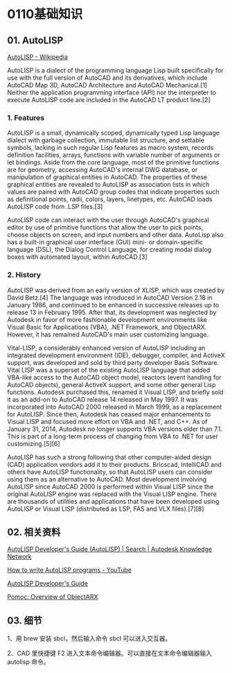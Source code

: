 # 0110基础知识

## 01. AutoLISP

[AutoLISP - Wikipedia](https://en.wikipedia.org/wiki/AutoLISP)

AutoLISP is a dialect of the programming language Lisp built specifically for use with the full version of AutoCAD and its derivatives, which include AutoCAD Map 3D, AutoCAD Architecture and AutoCAD Mechanical.[1] Neither the application programming interface (API) nor the interpreter to execute AutoLISP code are included in the AutoCAD LT product line.[2]

### 1. Features

AutoLISP is a small, dynamically scoped, dynamically typed Lisp language dialect with garbage collection, immutable list structure, and settable symbols, lacking in such regular Lisp features as macro system, records definition facilities, arrays, functions with variable number of arguments or let bindings. Aside from the core language, most of the primitive functions are for geometry, accessing AutoCAD's internal DWG database, or manipulation of graphical entities in AutoCAD. The properties of these graphical entities are revealed to AutoLISP as association lists in which values are paired with AutoCAD group codes that indicate properties such as definitional points, radii, colors, layers, linetypes, etc. AutoCAD loads AutoLISP code from .LSP files.[3]

AutoLISP code can interact with the user through AutoCAD's graphical editor by use of primitive functions that allow the user to pick points, choose objects on screen, and input numbers and other data. AutoLisp also has a built-in graphical user interface (GUI) mini- or domain-specific language (DSL), the Dialog Control Language, for creating modal dialog boxes with automated layout, within AutoCAD.[3]

### 2. History

AutoLISP was derived from an early version of XLISP, which was created by David Betz.[4] The language was introduced in AutoCAD Version 2.18 in January 1986, and continued to be enhanced in successive releases up to release 13 in February 1995. After that, its development was neglected by Autodesk in favor of more fashionable development environments like Visual Basic for Applications (VBA), .NET Framework, and ObjectARX. However, it has remained AutoCAD's main user customizing language.

Vital-LISP, a considerably enhanced version of AutoLISP including an integrated development environment (IDE), debugger, compiler, and ActiveX support, was developed and sold by third party developer Basis Software. Vital LISP was a superset of the existing AutoLISP language that added VBA-like access to the AutoCAD object model, reactors (event handling for AutoCAD objects), general ActiveX support, and some other general Lisp functions. Autodesk purchased this, renamed it Visual LISP, and briefly sold it as an add-on to AutoCAD release 14 released in May 1997. It was incorporated into AutoCAD 2000 released in March 1999, as a replacement for AutoLISP. Since then, Autodesk has ceased major enhancements to Visual LISP and focused more effort on VBA and .NET, and C++. As of January 31, 2014, Autodesk no longer supports VBA versions older than 7.1. This is part of a long-term process of changing from VBA to .NET for user customizing.[5][6]

AutoLISP has such a strong following that other computer-aided design (CAD) application vendors add it to their products. Bricscad, IntelliCAD and others have AutoLISP functionality, so that AutoLISP users can consider using them as an alternative to AutoCAD. Most development involving AutoLISP since AutoCAD 2000 is performed within Visual LISP since the original AutoLISP engine was replaced with the Visual LISP engine. There are thousands of utilities and applications that have been developed using AutoLISP or Visual LISP (distributed as LSP, FAS and VLX files).[7][8]

## 02. 相关资料

[AutoLISP Developer's Guide (AutoLISP) | Search | Autodesk Knowledge Network](https://knowledge.autodesk.com/search-result/caas/CloudHelp/cloudhelp/2018/ENU/AutoCAD-AutoLISP/files/GUID-265AADB3-FB89-4D34-AA9D-6ADF70FF7D4B-htm.html)

[How to write AutoLISP programs - YouTube](https://www.youtube.com/watch?v=bBep15gyTl0)

[AutoLISP Developer's Guide](http://entercad.ru/acad_alg.en/)

[Pomoc: Overview of ObjectARX](http://help.autodesk.com/view/OARX/2018/PLK/?guid=GUID-9B4F6629-8B7D-460B-802B-6D2C25966994)

## 03. 细节

1、用 brew 安装 sbcl，然后输入命令 sbcl 可以进入交互器。

2、CAD 里快捷键 F2 进入文本命令编辑器。可以直接在文本命令编辑器输入 autolisp 命令。

